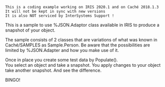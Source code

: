  ~~~
 This is a coding example working on IRIS 2020.1 and on Caché 2018.1.3 
 It will not be kept in sync with new versions      
 It is also NOT serviced by InterSystems Support !   
~~~ 
This is a sample to use %JSON.Adaptor class available in IRIS
to produce a snapshot of your object.

The sample consists of 2 classes that are variations of what was
known in Caché/SAMPLES as Sample.Person.
Be aware that the possibilities are limited by %JSON.Adapter
and how you make use of it.

Once in place you create some test data by Populate().  
You select an object and take a snapshot.
You apply changes to your object take another snapshot.
And see the difference.

BINGO!

